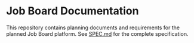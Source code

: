 # Job Board Documentation

This repository contains planning documents and requirements for the planned Job Board platform. See [SPEC.md](SPEC.md) for the complete specification.
